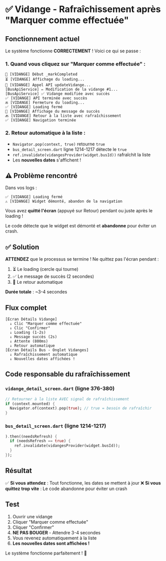 # ✅ Vidange - Rafraîchissement après "Marquer comme effectuée"

## Fonctionnement actuel

Le système fonctionne **CORRECTEMENT** ! Voici ce qui se passe :

### 1. Quand vous cliquez sur "Marquer comme effectuée" :
```
🔄 [VIDANGE] Début _markCompleted
⏳ [VIDANGE] Affichage du loading...
📡 [VIDANGE] Appel API updateVidange...
[BusApiService] ✏️ Modification de la vidange #1...
[BusApiService] ✅ Vidange modifiée avec succès
✅ [VIDANGE] API terminée avec succès
🔚 [VIDANGE] Fermeture du loading...
✅ [VIDANGE] Loading fermé
📢 [VIDANGE] Affichage du message de succès
🔙 [VIDANGE] Retour à la liste avec rafraîchissement
✅ [VIDANGE] Navigation terminée
```

### 2. Retour automatique à la liste :
- `Navigator.pop(context, true)` retourne `true`
- `bus_detail_screen.dart` ligne 1214-1217 détecte le `true`
- `ref.invalidate(vidangesProvider(widget.busId))` rafraîchit la liste
- Les **nouvelles dates** s'affichent !

## ⚠️ Problème rencontré

Dans vos logs :
```
✅ [VIDANGE] Loading fermé
⚠️ [VIDANGE] Widget démonté, abandon de la navigation
```

Vous avez **quitté l'écran** (appuyé sur Retour) pendant ou juste après le loading !

Le code détecte que le widget est démonté et **abandonne** pour éviter un crash.

## ✅ Solution

**ATTENDEZ** que le processus se termine ! Ne quittez pas l'écran pendant :

1. ⏳ Le loading (cercle qui tourne)
2. ✅ Le message de succès (2 secondes)
3. 🔄 Le retour automatique

**Durée totale** : ~3-4 secondes

## Flux complet

```
[Écran Détails Vidange]
  ↓ Clic "Marquer comme effectuée"
  ↓ Clic "Confirmer"
  ↓ Loading (1-2s)
  ↓ Message succès (2s)
  ↓ Attente (800ms)
  ↓ Retour automatique
[Écran Détails Bus - Onglet Vidanges]
  ↓ Rafraîchissement automatique
  ↓ Nouvelles dates affichées !
```

## Code responsable du rafraîchissement

### `vidange_detail_screen.dart` (ligne 376-380)
```dart
// Retourner à la liste AVEC signal de rafraîchissement
if (context.mounted) {
  Navigator.of(context).pop(true); // true = besoin de rafraîchir
}
```

### `bus_detail_screen.dart` (ligne 1214-1217)
```dart
).then((needsRefresh) {
  if (needsRefresh == true) {
    ref.invalidate(vidangesProvider(widget.busId));
  }
});
```

## Résultat

✅ **Si vous attendez** : Tout fonctionne, les dates se mettent à jour
❌ **Si vous quittez trop vite** : Le code abandonne pour éviter un crash

## Test

1. Ouvrir une vidange
2. Cliquer "Marquer comme effectuée"
3. Cliquer "Confirmer"
4. **NE PAS BOUGER** - Attendre 3-4 secondes
5. Vous revenez automatiquement à la liste
6. **Les nouvelles dates sont affichées !**

Le système fonctionne parfaitement ! 🎉

